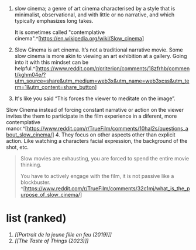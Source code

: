 1. slow cinema; a genre of art cinema characterised by a style that is minimalist, observational, and with little or no narrative, and which typically emphasizes long takes.
   
   It is sometimes called "contemplative cinema".^[https://en.wikipedia.org/wiki/Slow_cinema]
2. Slow Cinema is art cinema. It’s not a traditional narrative movie. Some slow cinema is more akin to viewing an art exhibition at a gallery. Going into it with this mindset can be helpful.^[https://www.reddit.com/r/criterion/comments/18zfrhb/comment/kghm04e/?utm_source=share&utm_medium=web3x&utm_name=web3xcss&utm_term=1&utm_content=share_button]
3.  It's like you said “This forces the viewer to meditate on the image”.
   
   Slow Cinema instead of forcing constant narrative or action on the viewer invites the them to participate in the film experience in a diferent, more contemplative manor.^[https://www.reddit.com/r/TrueFilm/comments/10hal2s/questions_about_slow_cinema/]
4. They focus on other aspects other than explicit action. Like watching a characters facial expression, the background of the shot, etc.
   
> Slow movies are exhausting, you are forced to spend the entire movie thinking.
> 
> You have to actively engage with the film, it is not passive like a blockbuster. ^[https://www.reddit.com/r/TrueFilm/comments/32c1mj/what_is_the_purpose_of_slow_cinema/]

# list (ranked)
1. _[[Portrait de la jeune fille en feu (2019)]]_
2. _[[The Taste of Things (2023)]]_